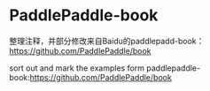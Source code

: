 # PaddlePaddle-book

整理注释，并部分修改来自Baidu的paddlepadd-book：https://github.com/PaddlePaddle/book

sort out and mark the examples form paddlepaddle-book:https://github.com/PaddlePaddle/book
